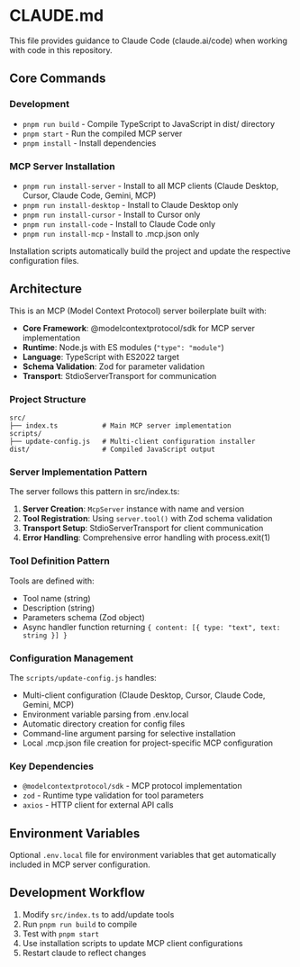 # CLAUDE.md

This file provides guidance to Claude Code (claude.ai/code) when working with code in this repository.

## Core Commands

### Development

- `pnpm run build` - Compile TypeScript to JavaScript in dist/ directory
- `pnpm start` - Run the compiled MCP server
- `pnpm install` - Install dependencies

### MCP Server Installation

- `pnpm run install-server` - Install to all MCP clients (Claude Desktop, Cursor, Claude Code, Gemini, MCP)
- `pnpm run install-desktop` - Install to Claude Desktop only
- `pnpm run install-cursor` - Install to Cursor only
- `pnpm run install-code` - Install to Claude Code only
- `pnpm run install-mcp` - Install to .mcp.json only

Installation scripts automatically build the project and update the respective configuration files.

## Architecture

This is an MCP (Model Context Protocol) server boilerplate built with:

- **Core Framework**: @modelcontextprotocol/sdk for MCP server implementation
- **Runtime**: Node.js with ES modules (`"type": "module"`)
- **Language**: TypeScript with ES2022 target
- **Schema Validation**: Zod for parameter validation
- **Transport**: StdioServerTransport for communication

### Project Structure

```
src/
├── index.ts           # Main MCP server implementation
scripts/
├── update-config.js   # Multi-client configuration installer
dist/                  # Compiled JavaScript output
```

### Server Implementation Pattern

The server follows this pattern in src/index.ts:

1. **Server Creation**: `McpServer` instance with name and version
2. **Tool Registration**: Using `server.tool()` with Zod schema validation
3. **Transport Setup**: StdioServerTransport for client communication
4. **Error Handling**: Comprehensive error handling with process.exit(1)

### Tool Definition Pattern

Tools are defined with:

- Tool name (string)
- Description (string)
- Parameters schema (Zod object)
- Async handler function returning `{ content: [{ type: "text", text: string }] }`

### Configuration Management

The `scripts/update-config.js` handles:

- Multi-client configuration (Claude Desktop, Cursor, Claude Code, Gemini, MCP)
- Environment variable parsing from .env.local
- Automatic directory creation for config files
- Command-line argument parsing for selective installation
- Local .mcp.json file creation for project-specific MCP configuration

### Key Dependencies

- `@modelcontextprotocol/sdk` - MCP protocol implementation
- `zod` - Runtime type validation for tool parameters
- `axios` - HTTP client for external API calls

## Environment Variables

Optional `.env.local` file for environment variables that get automatically included in MCP server configuration.

## Development Workflow

1. Modify `src/index.ts` to add/update tools
2. Run `pnpm run build` to compile
3. Test with `pnpm start`
4. Use installation scripts to update MCP client configurations
5. Restart claude to reflect changes
